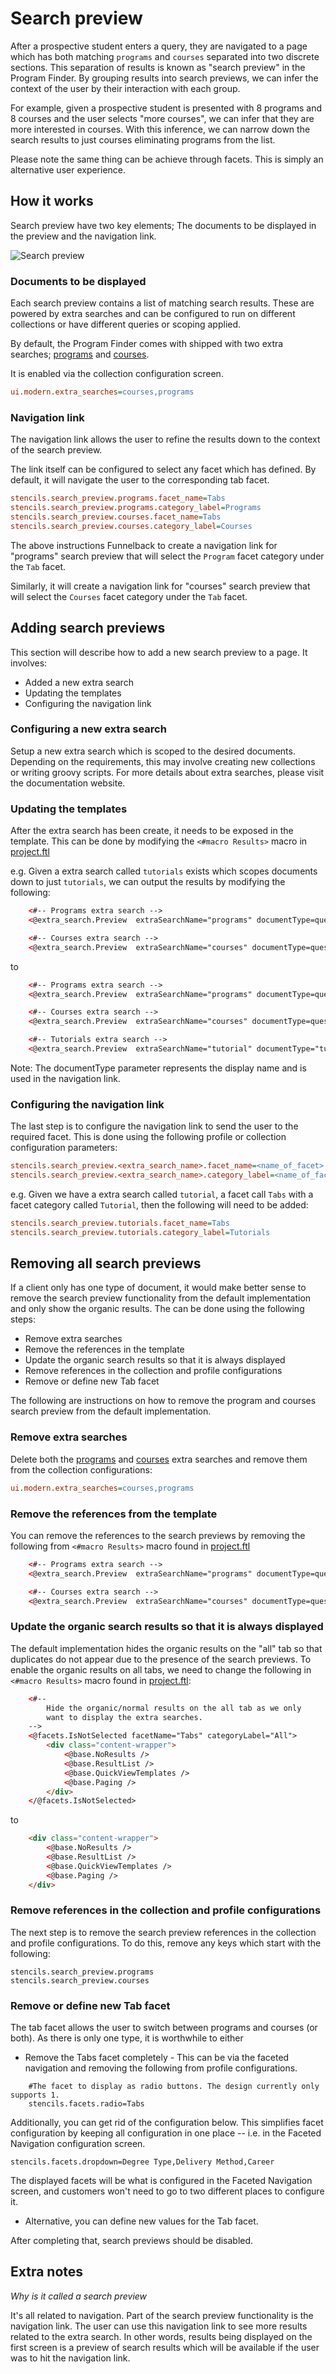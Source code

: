 # Search preview

After a prospective student enters a query, they are navigated to a page which has both matching `programs` and `courses` separated into two discrete sections. This separation of results is known as "search preview" in the Program Finder. By grouping results into search previews, we can infer the context of the user by their interaction with each group.

For example, given a prospective student is presented with 8 programs and 8 courses and the user selects "more courses", we can infer that they are more
interested in courses. With this inference, we can narrow down the search results to just courses eliminating programs from the list.  

Please note the same thing can be achieve through facets. This is simply an alternative user experience.

## How it works

Search preview have two key elements; The documents to be displayed in the preview and the navigation link.

![Search preview](images/search_preview.png "Search preview")

### Documents to be displayed

Each search preview contains a list of matching search results. These are powered by extra searches and can be configured to run on different collections or have different queries or scoping applied.

By default, the Program Finder comes with shipped with two extra searches; [programs](../extra_search.programs.cfg) and [courses](../extra_search.courses.cfg).

It is enabled via the collection configuration screen.

```ini
ui.modern.extra_searches=courses,programs
```

### Navigation link

The navigation link allows the user to refine the results down to the context of the search preview.

The link itself can be configured to select any facet which has defined. By default, it will navigate the user to the corresponding tab facet.

```ini
stencils.search_preview.programs.facet_name=Tabs
stencils.search_preview.programs.category_label=Programs
stencils.search_preview.courses.facet_name=Tabs
stencils.search_preview.courses.category_label=Courses
```

The above instructions Funnelback to create a navigation link for "programs" search preview that will select the `Program` facet category under the `Tab` facet.

Similarly, it will create a navigation link for "courses" search preview that will select the `Courses` facet category under the `Tab` facet.

## Adding search previews

This section will describe how to add a new search preview to a page. It involves:

* Added a new extra search
* Updating the templates
* Configuring the navigation link

### Configuring a new extra search

Setup a new extra search which is scoped to the desired documents. Depending on the requirements, this may involve creating new collections or writing groovy scripts. For more details about extra searches, please visit the documentation website.

### Updating the templates

After the extra search has been create, it needs to be exposed in the template. This can be done by modifying the `<#macro Results>` macro in [project.ftl](../extra_search.programs.cfg)

e.g. Given a extra search called `tutorials` exists which scopes documents down to just `tutorials`, we can output the results by modifying the following:

```html
    <#-- Programs extra search -->
    <@extra_search.Preview  extraSearchName="programs" documentType=question.getCurrentProfileConfig().get("stencils.I18n.finder_type_primary") + "s" />

    <#-- Courses extra search -->
    <@extra_search.Preview  extraSearchName="courses" documentType=question.getCurrentProfileConfig().get("stencils.I18n.finder_type_secondary") + "s" />
```

to

```html
    <#-- Programs extra search -->
    <@extra_search.Preview  extraSearchName="programs" documentType=question.getCurrentProfileConfig().get("stencils.I18n.finder_type_primary") + "s" />

    <#-- Courses extra search -->
    <@extra_search.Preview  extraSearchName="courses" documentType=question.getCurrentProfileConfig().get("stencils.I18n.finder_type_secondary") + "s" />

    <#-- Tutorials extra search -->
    <@extra_search.Preview  extraSearchName="tutorial" documentType="tutorial" />
```

Note: The documentType parameter represents the display name and is used in the navigation link.

### Configuring the navigation link

The last step is to configure the navigation link to send the user to the required facet. This is done using the following profile or collection configuration parameters:

```ini
stencils.search_preview.<extra_search_name>.facet_name=<name_of_facet>
stencils.search_preview.<extra_search_name>.category_label=<name_of_facet_category>
```

e.g. Given we have a extra search called `tutorial`, a facet call `Tabs` with a facet category called `Tutorial`, then the following will need to be added:

```ini
stencils.search_preview.tutorials.facet_name=Tabs
stencils.search_preview.tutorials.category_label=Tutorials
```

## Removing all search previews

If a client only has one type of document, it would make better sense to remove the search preview functionality from the default implementation and only show
the organic results. The can be done using the following steps:

* Remove extra searches
* Remove the references in the template
* Update the organic search results so that it is always displayed
* Remove references in the collection and profile configurations
* Remove or define new Tab facet

The following are instructions on how to remove the program and courses search preview from the default implementation.

### Remove extra searches

Delete both the [programs](../extra_search.programs.cfg) and [courses](../extra_search.courses.cfg) extra searches and remove them from the collection configurations:

```ini
ui.modern.extra_searches=courses,programs
```

### Remove the references from the template

You can remove the references to the search previews by removing the following from `<#macro Results>` macro found in [project.ftl](../extra_search.programs.cfg)

```html
    <#-- Programs extra search -->
    <@extra_search.Preview  extraSearchName="programs" documentType=question.getCurrentProfileConfig().get("stencils.I18n.finder_type_primary") + "s" />

    <#-- Courses extra search -->
    <@extra_search.Preview  extraSearchName="courses" documentType=question.getCurrentProfileConfig().get("stencils.I18n.finder_type_secondary") + "s" />
```

### Update the organic search results so that it is always displayed

The default implementation hides the organic results on the "all" tab so that duplicates do not appear due to the presence of the search previews. To enable
the organic results on all tabs, we need to change the following in `<#macro Results>` macro found in [project.ftl](../extra_search.programs.cfg):

```html
    <#--
        Hide the organic/normal results on the all tab as we only
        want to display the extra searches.  
    -->
    <@facets.IsNotSelected facetName="Tabs" categoryLabel="All">
        <div class="content-wrapper">
            <@base.NoResults />
            <@base.ResultList />
            <@base.QuickViewTemplates />
            <@base.Paging />
        </div>
    </@facets.IsNotSelected>
```

to

```html
    <div class="content-wrapper">
        <@base.NoResults />
        <@base.ResultList />
        <@base.QuickViewTemplates />
        <@base.Paging />
    </div>
```


### Remove references in the collection and profile configurations

The next step is to remove the search preview references in the collection and profile configurations. To do this, remove any keys which start with the following:

```
stencils.search_preview.programs
stencils.search_preview.courses
```

### Remove or define new Tab facet

The tab facet allows the user to switch between programs and courses (or both). As there is only one type, it is worthwhile to either

* Remove the Tabs facet completely - This can be via the faceted navigation and removing the following from profile configurations.

```
    #The facet to display as radio buttons. The design currently only supports 1.
    stencils.facets.radio=Tabs
```

Additionally, you can get rid of the configuration below. This simplifies facet configuration by keeping all configuration in one place -- i.e. in the Faceted Navigation configuration screen.

```
stencils.facets.dropdown=Degree Type,Delivery Method,Career
```

The displayed facets will be what is configured in the Faceted Navigation screen, and customers won't need to go to two different places to configure it.

* Alternative, you can define new values for the Tab facet.

After completing that, search previews should be disabled.

## Extra notes

*Why is it called a search preview*

It's all related to navigation. Part of the search preview functionality is the navigation link. The user can use this navigation link to see more results related to the extra search. In other words, results being displayed on the first screen is a preview of search results which will be available if the user was to hit the navigation link.
